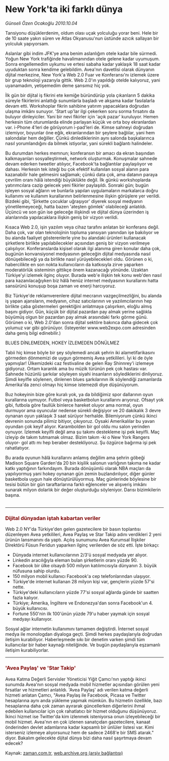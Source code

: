 # New York'ta iki farklı dünya

*Günseli Özen Ocakoğlu 2010.10.04*

<td class="news-spot">
<p>Tansiyonu düşüklerdenim, oldum olası uçak yolculuğu yorar beni. Hele bir de 10 saate yakın süren ve Atlas Okyanusu'nun üstünde azıcık sallayan bir yolculuk yapıyorsam.</p>
<p><p>Aslanlar gibi indim JFK'ye ama benim aslanlığım otele kadar bile sürmedi. Yoğun New York trafiğinde havalimanından otele gelene kadar uyumuşum. Sonra engellemedim uykumu ve ertesi sabaha kadar yaklaşık 18 saat kadar uyuduktan sonra kendime gelebildim. Avea'nın davetlisi olarak dünyanın dijital merkezine, New York'a Web 2.0 Fuar ve Konferansı'nı izlemek üzere bir grup teknoloji yazarıyla gittik. Web 2.0'ın yapıldığı otelde kalıyoruz, yani uyanamadım, yetişemedim deme şansımız hiç yok.
<p>İlk gün bir dijital iş fikrini ete kemiğe büründürüp yola çıkanların 5 dakika süreyle fikirlerini anlattığı sunumlarla başladı ve akşama kadar fasılalarla devam etti. Workshoplar fikrin sahibine yatırım yapacaklara doğrudan ulaşma imkânı sunuyor. 'Start up'lar ilgi çekerken soru sorma fırsatını da buluyor dinleyiciler. Yani bir nevi fikirler için 'açık pazar' kuruluyor. Hemen herkesin tüm oturumlarda elinde parlayan küçük ve orta boy ekranlardan var. i-Phone 4'leri de görüyorum i-pad'leri de. Kimse sahneyi doğrudan izlemiyor, boyunlar öne eğik, ekranlarından bir şeylere bağlılar, yani hem salondalar hem değiller. Çünkü dinlediklerinin aynı salonda başkalarınca nasıl yorumlandığını da bilmek istiyorlar, yani sürekli bağlantı halindeler.
<p>Bu durumdan herkes memnun; konferansın bir amacı da ekran başından kalkmayanları sosyalleştirmek, network oluşturmak. Konuşmalar sahnede devam ederken tweetler atılıyor, Facebook'ta bağlantılar paylaşılıyor ve dahası. Herkesin tek isteği bu çok efektif kullanılan sosyal alanın para kazanabilir hale gelmesini sağlamak; çünkü data çok, ama datanın paraya çevrilim oranı hâlâ istendiği büyüklükte değil. İlk günkü workshoplarda yatırımcılara cazip gelecek yeni fikirler paylaşıldı. Sonraki gün; bugün işleyen sosyal ağların ve bunlarla yapılan uygulamaların markalarca doğru kullanımı ve kullanım kurallarının belirlenmesine ilişkin görüşlere yer verildi. Bizdeki gibi, 'Şirkette çocuklar uğraşıyor' diyerek sosyal medyanın yönetilemeyeceği, hatta bazen 'ateşten gömlek' olabileceği anlatıldı. Üçüncü ve son gün ise geleceğe ilişkindi ve dijital dünya üzerinden iş alanlarında yapılacaklara ilişkin geniş bir vizyon verildi.
<p>Kısaca Web 2.0, işin yazılım veya cihaz tarafını anlatan bir konferans değil. Daha çok, var olan teknolojinin topluma yansıyan yanından işe bakılıyor ve bu alanda faaliyet gösterenlerle yine bu alandaki ürünleri kullanacak şirketlere birlikte yapılabilecekler açısından geniş bir vizyon verilmeye çalışılıyor. Konferanslarda kişisel olarak ilgi alanıma giren konular daha çok, bugünün konvansiyonel medyasının geleceğin dijital medyasında nasıl dönüşebileceği ya da birlikte nasıl yürüyebilecekleri oldu. Görünen o ki, habercilikte en son nokta kullanıcıların da katkısıyla zirve yaparken moderatörlük sisteminin gittikçe önem kazanacağı yönünde. Uzaktan Türkiye'yi izlemek ilginç oluyor. Burada web'e ilişkin tek konu web'den nasıl para kazanılacağıyken biz hâlâ henüz internet medyasının kurallarını hatta sansürünü konuşup boşa zaman ve enerji harcıyoruz. 
<p> Biz Türkiye'de reklamverenlere dijital mecranın vazgeçilmezliğini, bu alanda iş yapan ajansların, medyanın, cihaz satıcılarının ve yazılımcılarının hep birlikte çaba göstermeleri gerektiğini anlatmaya çalışırken, eloğlu almış başını gidiyor. Gün, küçük bir dijital pazardan pay almak yerine sağlıkla büyümüş olgun bir pazardan pay almak arasındaki farkı görme günü. Görünen o ki, Web 2.0'dan sonra dijital sektöre bakınca daha gidecek çok yolumuz var gibi görünüyor. (İsteyenler www.web2expo.com adresinden daha geniş bilgi edinebilir.)
<p>BLUES DİNLEMEDEN, HOKEY İZLEMEDEN DÖNÜLMEZ
<p>Tabii hiç kimse böyle bir şey söylemedi ancak şehrin iki alametifarikasını görmeden dönmemizi de uygun görmemiş Avea yetkilileri. İyi ki de öyle yapmışlar! Ülkemizdeki caz festivaline de gelen Ray Shinnrey'i izlemeye gidiyoruz. Ortam karanlık ama bu müzik türünün pek çok hastası var. Sahnede hüzünlü şarkılar söyleyen siyahi insanların söylediklerini dinliyoruz. Şimdi keyifle söylenen, dinlenen blues şarkılarının ilk söylendiği zamanlarda Amerika'da zenci olmayı hiç kimse istemezdi diye düşünüyorum.
<p>Buz hokeyinin bize göre kuralı yok, ya da bildiğimiz spor dallarının oyun kurallarına uymuyor. Futbol veya basketbolun kurallarını arıyoruz. Ofsayt yok gibi, futbola göre faullük binlerce hareket oluyor ama normal, oyun durmuyor ama oyuncular nedense sürekli değişiyor ve 20 dakikalık 3 devre oynanan oyun yaklaşık 3 saat sürüyor herhalde. Bilemiyorum çünkü ikinci devrenin sonunda pilimiz bitiyor, çıkıyoruz. Oysaki Amerikalılar bu yavan oyundan çok keyif alıyor. Karambolden bir gol oldu mu salon yerinden oynuyor. İzlemek keyifli değil ama şu takımı destekleme işi pek keyifli. Maç izleyip de takım tutmamak olmaz. Bizim takım -ki o New York Rangers oluyor- gol attı mı hep beraber destekliyoruz. Şu özgürce bağırma işi pek rahatlatıyor.
<p>Bu arada oyunun hâlâ kurallarını anlamış değilim ama şehrin göbeği Madison Square Garden'da 20 bin kişilik salonun varlığının takıma ne kadar katkı yaptığının farkındayım. Burada dönüşümlü olarak NBA maçları da yapılıyormuş yani hokey oynanan gün zemin buzlandırılıyor, diğer günler basketbola uygun hale dönüştürülüyormuş. Maç günlerinde böylesine bir tesisi bütün bir gün taraftarlarına farklı eğlenceler ve alışveriş imkânı sunarak milyon dolarlık bir değer oluşturduğu söyleniyor. Darısı bizimkilerin başına.
<br/>
 <hr/>
<h3><font color="#800000">Dijital dünyadan iştah kabartan veriler 
</font></h3>
<p>Web 2.0 NY'da Türkiye'den gelen gazetecilere bir basın toplantısı düzenleyen Avea yetkilileri, Avea Paylaş ve Star Takip adını verdikleri 2 yeni ürünün lansmanını da yaptı. Açılış sunumunu Avea Kurumsal İlişkiler Direktörü Füsun Feridun yaparken ilginç verilerden de söz etti. İşte birkaçı:
<ul>
<li>Dünyada internet kullanıcılarının 2/3'ü sosyal medyada yer alıyor.
</li>
<li>Linkedin aracılığıyla eleman bulan şirketlerin oranı yüzde 90. </li>
<li>Facebook bir ülke olsaydı 500 milyon katılımcısıyla dünyanın 3. büyük nüfusuna sahip olurdu.
	</li>
<li>150 milyon mobil kullanıcı Facebook'a cep telefonlarından ulaşıyor. </li>
<li>Türkiye'de internet kullanan 28 milyon kişi var, gençlerin yüzde 57'si nette.
	</li>
<li>Türkiye'deki kullanıcıların yüzde 77'si sosyal ağlarda günde bir saatten fazla kalıyor.
	</li>
<li>Türkiye; Amerika, İngiltere ve Endonezya'dan sonra Facebook'un 4. büyük kullanıcısı.
	</li>
<li>Fortune 550'nin ilk 100'ünün yüzde 79'u haber yaymak için sosyal medyayı kullanıyor.
	</li>
</ul>
<p>Sosyal ağlar internetin kullanımını tamamen değiştirdi. İnternet sosyal medya ile monologdan diyaloga geçti. Şimdi herkes paydaşlarıyla doğrudan iletişim kurabiliyor. Haberleşmede sıkı bir denetim varken şimdi tüm kullanıcılar bir haber kaynağı niteliğinde. Ve bugün paydaşlarıyla eşzamanlı iletişim kurabiliyorlar. 
<p>
<hr/>
<h3><font color="#800000">'Avea Paylaş' ve 'Star Takip' </font></h3>
<p>Avea Katma Değerli Servisler Yöneticisi Yiğit Çamcı'nın yaptığı ikinci sunumda Avea'nın sosyal medyada mobil hizmetler açısından görülen yeni fırsatlar ve hizmetleri anlatıldı. 'Avea Paylaş' adı verilen katma değerli hizmeti anlatan Çamcı, "Avea Paylaş ile Facebook, Picasa ve Twitter hesaplarına aynı anda yükleme yapmak mümkün. Bu hizmetin özellikle, bazı hesaplarına daha çok zaman ayırarak güncellerken diğerlerini ihmal edebilen kullanıcılar için çok rahatlatıcı bir hizmet olduğunu düşünüyoruz. İkinci hizmet ise Twitter'da kim izlenmek isteniyorsa onun izleyebileceği bir mobil hizmet. Avea'nın en çok izlenen sanatçıdan gazetecilere, kanaat önderinden devlet adamlarına kadar kapsamlı bir ünlüler listesi var. Kimi isterseniz izlemeye alıyorsunuz hem de sadece 2468'e bir SMS atarak." diyor. Bakalım gelecekte dijital dünya bizi daha nasıl şaşırtmaya devam edecek?</p>
<a href="http://web.archive.org/web/20101130074928/mailto:g.ocakoglu@zaman.com.tr">
</a></p></p></p></p></p></p></p></p></p></p></p></p></p></td>

Kaynak: [zaman.com.tr](http://zaman.com.tr/yazar.do?yazino=1035499), [web.archive.org (arşiv bağlantısı)](http://web.archive.org/web/20101130074928/http://zaman.com.tr/yazar.do?yazino=1035499)
